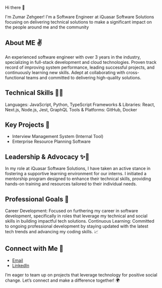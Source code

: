 Hi there 👋

I'm Zumar Zehgeer! I'm a Software Engineer at iQuasar Software Solutions focusing on delivering technical solutions to make a significant impact on the people around me and the community 

About ME ✌️
-

An experienced software engineer with over 3 years in the industry, specializing in full-stack development and cloud technologies. Proven track record of improving system performance, leading successful projects, and continuously learning new skills. Adept at collaborating with cross-functional teams and committed to delivering high-quality solutions.

Technical Skills 👨‍💻
-

Languages: JavaScript, Python, TypeScript
Frameworks & Libraries: React, Next.js, Node.js, Jest, GraphQL
Tools & Platforms: GitHub, Docker

Key Projects 🔑
-

* Interview Management System (Internal Tool)
* Enterprise Resource Planning Software

Leadership & Advocacy ✨🌟
-
In my role at iQuasar Software Solutions, I have taken an active stance in fostering a supportive learning environment for our interns. I initiated a mentorship program designed to enhance their technical skills, providing hands-on training and resources tailored to their individual needs.

Professional Goals 🚀
-
Career Development: Focused on furthering my career in software development, specifically in roles that leverage my technical and social skills in building impactful tech solutions.
Continuous Learning: Committed to ongoing professional development by staying updated with the latest tech trends and advancing my coding skills. 📈

Connect with Me 📡
-
* [Email](zumarzehgeer007@gmail.com)
* [LinkedIn](http://www.linkedin.com/in/zumarzehgeer/)

I’m eager to team up on projects that leverage technology for positive social change. Let’s connect and make a difference together! 🌍

<!--
**zumarzehgeer/zumarzehgeer** is a ✨ _special_ ✨ repository because its `README.md` (this file) appears on your GitHub profile.

Here are some ideas to get you started:

- 🔭 I’m currently working on ...
- 🌱 I’m currently learning ...
- 👯 I’m looking to collaborate on ...
- 🤔 I’m looking for help with ...
- 💬 Ask me about ...
- 📫 How to reach me: ...
- 😄 Pronouns: ...
- ⚡ Fun fact: ...
-->
